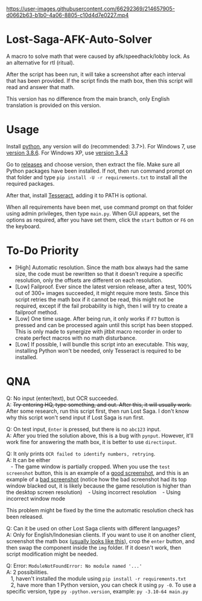 

https://user-images.githubusercontent.com/66292369/214657905-d0662b63-b1b0-4a06-8805-c10d4d7e0227.mp4



# Lost-Saga-AFK-Auto-Solver
A macro to solve math that were caused by afk/speedhack/lobby lock. As an alternative for rtl (ritual).

After the script has been run, it will take a screenshot after each interval that has been provided. If the script finds the math box, then this script will read and answer that math.

This version has no difference from the main branch, only English translation is provided on this version.

# Usage
Install [python](https://www.python.org/downloads/), any version will do (recommended: 3.7>). For Windows 7, use [version 3.8.6](https://www.python.org/downloads/release/python-386/). For Windows XP, use [version 3.4.3](https://www.python.org/downloads/release/python-343/)

Go to [releases](https://github.com/Trisnox/Lost-Saga-AFK-Auto-Solver/releases) and choose version, then extract the file. Make sure all Python packages have been installed. If not, then run command prompt on that folder and type `pip install -U -r requirements.txt` to install all the required packages.

After that, install [Tesseract](https://github.com/UB-Mannheim/tesseract/wiki), adding it to PATH is optional.

When all requirements have been met, use command prompt on that folder using admin privileges, then type `main.py`. When GUI appears, set the options as required, after you have set them, click the `start` button or `F6` on the keyboard.

# To-Do Priority
- [High] Automatic resolution. Since the math box always had the same size, the code must be rewritten so that it doesn't require a specific resolution, only the offsets are different on each resolution.
- [Low] Failproof. Ever since the latest version release, after a test, 100% out of 300+ images succeeded, it might require more tests. Since this script retries the math box if it cannot be read, this might not be required, except if the fail probability is high, then I will try to create a failproof method.
- [Low] One time usage. After being run, it only works if `F7` button is pressed and can be processed again until this script has been stopped. This is only made to synergize with jitbit macro recorder in order to create perfect macros with no math disturbance.
- [Low] If possible, I will bundle this script into an executable. This way, installing Python won't be needed, only Tesseract is required to be installed.

# QNA
Q: No input (enter/text), but OCR succeeded.\
A: ~~Try entering HQ, type something, and out. After this, it will usually work.~~ After some research, run this script first, then run Lost Saga. I don't know why this script won't send input if Lost Saga is run first.

Q: On test input, `Enter` is pressed, but there is no `abc123` input.\
A: After you tried the solution above, this is a bug with `pynput`. However, it'll work fine for answering the math box, it is better to use `directinput`.

Q: It only prints `OCR failed to identify numbers, retrying`.\
A: It can be either\
   - The game window is partially cropped. When you use the `test screenshot` button, this is an example of a [good screenshot](https://media.discordapp.net/attachments/1097099248329306122/1097156717210501130/image.png), and this is an example of a [bad screenshot](https://media.discordapp.net/attachments/1097099248329306122/1097156850127999128/image.png) (notice how the bad screenshot had its top window blacked out, it is likely because the game resolution is higher than the desktop screen resolution)
   - Using incorrect resolution
   - Using incorrect window mode
   
   This problem might be fixed by the time the automatic resolution check has been released.

Q: Can it be used on other Lost Saga clients with different languages? \
A: Only for English/Indonesian clients. If you want to use it on another client, screenshot the math box ([usually looks like this](https://user-images.githubusercontent.com/66292369/215278517-69c7bb1f-1e73-4344-ad33-2d9b5de5663d.png)), crop the `enter` button, and then swap the component inside the `img` folder. If it doesn't work, then script modification might be needed.

Q: Error: `ModuleNotFoundError: No module named '...'`\
A: 2 possibilities.\
   1, haven't installed the module using `pip install -r requirements.txt`\
   2, have more than 1 Python version, you can check it using `py -0`. To use a specific version, type `py -python.version`, example: `py -3.10-64 main.py`
